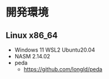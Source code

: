 # 開発環境

## Linux x86_64

- Windows 11 WSL2 Ubuntu20.04
- NASM 2.14.02
- peda
  - https://github.com/longld/peda
